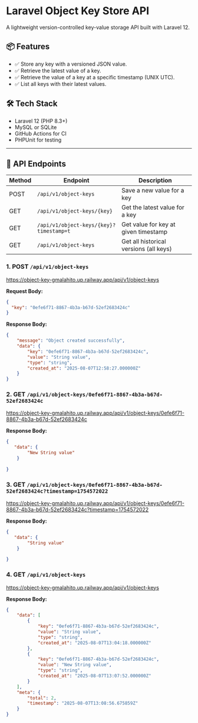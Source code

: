 # Laravel Object Key Store API

A lightweight version-controlled key-value storage API built with Laravel 12.

## 📦 Features

- ✅ Store any key with a versioned JSON value.
- ✅ Retrieve the latest value of a key.
- ✅ Retrieve the value of a key at a specific timestamp (UNIX UTC).
- ✅ List all keys with their latest values.
  

## 🛠️ Tech Stack

- Laravel 12 (PHP 8.3+)
- MySQL or SQLite
- GitHub Actions for CI
- PHPUnit for testing

---

## 🔌 API Endpoints

| Method | Endpoint                        | Description                            |
| ------ | ------------------------------- | -------------------------------------- |
| POST   | `/api/v1/object-keys`                   | Save a new value for a key             |
| GET    | `/api/v1/object-keys/{key}`             | Get the latest value for a key         |
| GET    | `/api/v1/object-keys/{key}?timestamp=t` | Get value for key at given timestamp      |
| GET    | `/api/v1/object-keys`                   | Get all historical versions (all keys) |

### 1. **POST** `/api/v1/object-keys`

https://object-key-gmalahito.up.railway.app/api/v1/object-keys

**Request Body:**
```json
{
  "key": "0efe6f71-8867-4b3a-b67d-52ef2683424c"
}
```

**Response Body:**
```json
{
    "message": "Object created successfully",
    "data": {
        "key": "0efe6f71-8867-4b3a-b67d-52ef2683424c",
        "value": "String value",
        "type": "string",
        "created_at": "2025-08-07T12:58:27.000000Z"
    }
}
```

### 2. **GET** `/api/v1/object-keys/0efe6f71-8867-4b3a-b67d-52ef2683424c`

https://object-key-gmalahito.up.railway.app/api/v1/object-keys/0efe6f71-8867-4b3a-b67d-52ef2683424c

**Response Body:**
```json
{
   "data": {
        "New String value"
    }
   
}
```

### 3. **GET** `/api/v1/object-keys/0efe6f71-8867-4b3a-b67d-52ef2683424c?timestamp=1754572022`

https://object-key-gmalahito.up.railway.app/api/v1/object-keys/0efe6f71-8867-4b3a-b67d-52ef2683424c?timestamp=1754572022

**Response Body:**
```json
{
   "data": {
        "String value"
    }
   
}
```

### 4. **GET** `/api/v1/object-keys`

https://object-key-gmalahito.up.railway.app/api/v1/object-keys

**Response Body:**
```json
{
    "data": [
        {
            "key": "0efe6f71-8867-4b3a-b67d-52ef2683424c",
            "value": "String value",
            "type": "string",
            "created_at": "2025-08-07T13:04:18.000000Z"
        },
        {
            "key": "0efe6f71-8867-4b3a-b67d-52ef2683424c",
            "value": "New String value",
            "type": "string",
            "created_at": "2025-08-07T13:07:52.000000Z"
        }
    ],
    "meta": {
        "total": 2,
        "timestamp": "2025-08-07T13:08:56.675859Z"
    }
}
```
